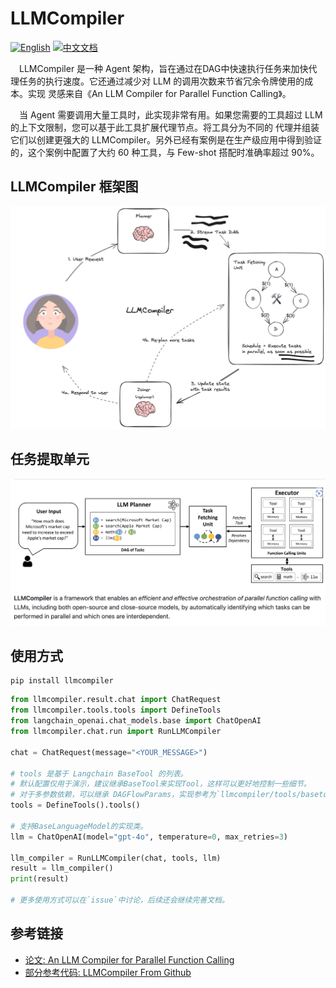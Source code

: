 # LLMCompiler

[![English](https://img.shields.io/badge/English-Click-yellow)](README.md)
[![中文文档](https://img.shields.io/badge/中文文档-点击查看-orange)](README-zh.md)

&emsp;LLMCompiler 是一种 Agent 架构，旨在通过在DAG中快速执行任务来加快代理任务的执行速度。它还通过减少对 LLM 的调用次数来节省冗余令牌使用的成本。实现
灵感来自《An LLM Compiler for Parallel Function Calling》。

&emsp;当 Agent 需要调用大量工具时，此实现非常有用。如果您需要的工具超过 LLM 的上下文限制，您可以基于此工具扩展代理节点。将工具分为不同的
代理并组装它们以创建更强大的 LLMCompiler。另外已经有案例是在生产级应用中得到验证的，这个案例中配置了大约 60 种工具，与 Few-shot 搭配时准确率超过
90%。

## LLMCompiler 框架图

![LLMCompiler Frame Diagram](images/frame.png)

## 任务提取单元

![Task Fetching Unit](images/task-fetch.png)

## 使用方式

```shell
pip install llmcompiler
```

```py
from llmcompiler.result.chat import ChatRequest
from llmcompiler.tools.tools import DefineTools
from langchain_openai.chat_models.base import ChatOpenAI
from llmcompiler.chat.run import RunLLMCompiler

chat = ChatRequest(message="<YOUR_MESSAGE>")

# tools 是基于 Langchain BaseTool 的列表。
# 默认配置仅用于演示，建议继承BaseTool来实现Tool，这样可以更好地控制一些细节。
# 对于多参数依赖，可以继承 DAGFlowParams，实现参考为`llmcompiler/tools/basetool/fund_basic.py`。 
tools = DefineTools().tools()

# 支持BaseLanguageModel的实现类。
llm = ChatOpenAI(model="gpt-4o", temperature=0, max_retries=3)

llm_compiler = RunLLMCompiler(chat, tools, llm)
result = llm_compiler()
print(result)

# 更多使用方式可以在`issue`中讨论，后续还会继续完善文档。
```

## 参考链接

- [论文: An LLM Compiler for Parallel Function Calling](https://arxiv.org/abs/2312.04511)
- [部分参考代码: LLMCompiler From Github](https://github.com/langchain-ai/langgraph/blob/main/examples/llm-compiler/LLMCompiler.ipynb)

